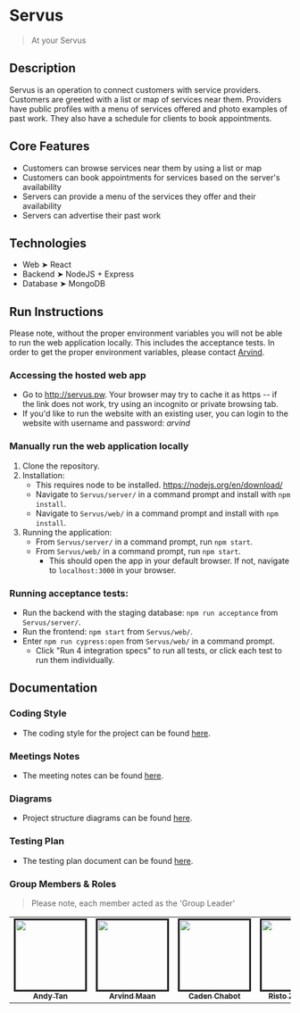 # Servus

> At your Servus

## Description

Servus is an operation to connect customers with service providers. Customers are greeted with a list or map of services near them. Providers have public profiles with a menu of services offered and photo examples of past work. They also have a schedule for clients to book appointments.

## Core Features

-   Customers can browse services near them by using a list or map
-   Customers can book appointments for services based on the server's availability
-   Servers can provide a menu of the services they offer and their availability
-   Servers can advertise their past work

## Technologies

-   Web ➤ React
-   Backend ➤ NodeJS + Express
-   Database ➤ MongoDB

## Run Instructions

Please note, without the proper environment variables you will not be able to run the web application locally. This includes the acceptance tests.
In order to get the proper environment variables, please contact [Arvind](mailto:maana3@myumanitoba.ca).

### Accessing the hosted web app

-   Go to <http://servus.pw>. Your browser may try to cache it as https -- if the link does not work, try using an incognito or private browsing tab.
-   If you'd like to run the website with an existing user, you can login to the website with username and password: _arvind_

### Manually run the web application locally

1. Clone the repository.
2. Installation:
    - This requires node to be installed. https://nodejs.org/en/download/
    - Navigate to `Servus/server/` in a command prompt and install with `npm install`.
    - Navigate to `Servus/web/` in a command prompt and install with `npm install`.
3. Running the application:
    - From `Servus/server/` in a command prompt, run `npm start`.
    - From `Servus/web/` in a command prompt, run `npm start`.
        - This should open the app in your default browser. If not, navigate to `localhost:3000` in your browser.

### Running acceptance tests:

-   Run the backend with the staging database: `npm run acceptance` from `Servus/server/`.
-   Run the frontend: `npm start` from `Servus/web/`.
-   Enter `npm run cypress:open` from `Servus/web/` in a command prompt.
    -   Click "Run 4 integration specs" to run all tests, or click each test to run them individually.

## Documentation

### Coding Style

-   The coding style for the project can be found [here](wiki/coding_style.md).

### Meetings Notes

-   The meeting notes can be found [here](wiki/meeting_log.md).

### Diagrams

-   Project structure diagrams can be found [here](wiki/diagrams.md).

### Testing Plan

-   The testing plan document can be found [here](wiki/SERVUS_Test_Plan_Sprint_2.pdf).

### Group Members & Roles

> Please note, each member acted as the 'Group Leader'

<table>
<tr>
    <td style="text-align: center;">
        <a href="https://github.com/andy-tan7">
            <img src="https://avatars2.githubusercontent.com/u/33612287?s=460&v=4" width="125px;" style="border:solid;"/>
            <br/>
            <sub>
                <b>Andy Tan</b>
            </sub>
        </a>
    </td>
    <td style="text-align: center;">
        <a href="https://github.com/arvind-maan">
            <img src="https://avatars3.githubusercontent.com/u/29124297?s=460&u=a3056b42ea57a516d23f726b109916c1f2dc47e9&v=4" width="125px;" style="border:solid;"/>
            <br/>
            <sub>
                <b>Arvind Maan</b>
            </sub>
        </a>
    </td>
    <td style="text-align: center;">
        <a href="https://github.com/cadenchabot">
            <img src="https://avatars2.githubusercontent.com/u/46728740?s=460&u=f074d2ef6f1a9548be2a5c7ab68e0afe6890269f&v=4" width="125px;" style="border:solid;"/>
            <br/>
            <sub>
                <b>Caden Chabot</b>
            </sub>
        </a>
    </td>
       <td style="text-align: center;">
        <a href="https://github.com/rikizimbakov">
            <img src="https://avatars.githubusercontent.com/u/25595072?s=400&u=3740c532b3206c1aacacdf6481538d7d6d3687ee&v=4" width="125px;" style="border:solid;"/>
            <br/>
            <sub>
                <b>Risto Zimbakov</b>
            </sub>
        </a>
    </td>

</tr>
</table>
